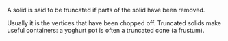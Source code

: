 A solid is said to be truncated if parts of the solid have been removed.

Usually it is the vertices that have been chopped off. Truncated solids
make useful containers: a yoghurt pot is often a truncated cone (a
frustum).
